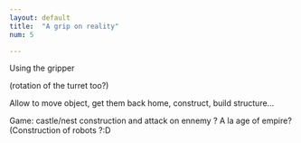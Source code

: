 ```yaml
---
layout: default
title:  "A grip on reality"
num: 5

---
```


Using the gripper

(rotation of the turret too?)

Allow to move object, get them back home, construct, build structure...

Game: castle/nest construction and attack on ennemy ? A la age of empire? (Construction of robots ?:D

